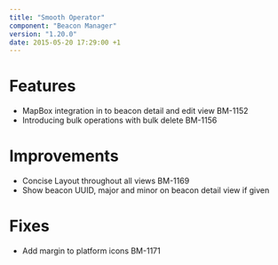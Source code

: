 ```yaml
---
title: "Smooth Operator"
component: "Beacon Manager"
version: "1.20.0"
date: 2015-05-20 17:29:00 +1
---
```

# Features
* MapBox integration in to beacon detail and edit view BM-1152
* Introducing bulk operations with bulk delete BM-1156

# Improvements
* Concise Layout throughout all views BM-1169
* Show beacon UUID, major and minor on beacon detail view if given

# Fixes
* Add margin to platform icons BM-1171